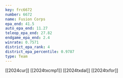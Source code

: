 ```yaml
---
key: frc6672
number: 6672
name: Fusion Corps
epa_end: 41.5
auto_epa_end: 11.27
teleop_epa_end: 27.82
endgame_epa_end: 2.4
winrate: 0.7571
district_epa_rank: 4
district_epa_percentile: 0.9787
type: Team
---
```

[[2024cur]]
[[2024txcmp1]]
[[2024txdal]]
[[2024txfor]]

